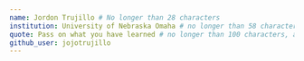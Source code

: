```yaml
---
name: Jordon Trujillo # No longer than 28 characters
institution: University of Nebraska Omaha # no longer than 58 characters
quote: Pass on what you have learned # no longer than 100 characters, avoid using quotes(") to guarantee the format remains the same.
github_user: jojotrujillo
---
```

